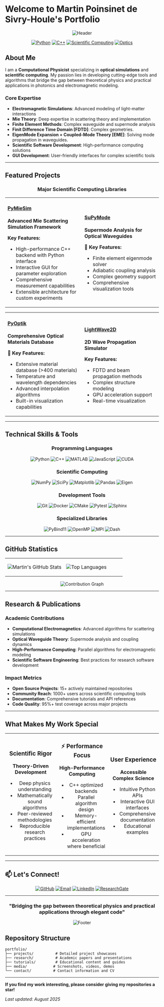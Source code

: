 # Welcome to Martin Poinsinet de Sivry-Houle's Portfolio

<div align="center">

![Header](https://capsule-render.vercel.app/api?type=waving&color=gradient&customColorList=6&height=300&section=header&text=Computational%20Physicist%20&fontSize=50&fontColor=ffffff&animation=fadeIn&fontAlignY=38&desc=Optical%20Simulations%20•%20Scientific%20Computing%20•%20Open%20Source&descAlignY=51&descAlign=62)

[![Python](https://img.shields.io/badge/Python-Expert-3776AB?style=for-the-badge&logo=python&logoColor=white)](https://python.org)
[![C++](https://img.shields.io/badge/C++-Advanced-00599C?style=for-the-badge&logo=c%2B%2B&logoColor=white)](https://isocpp.org)
[![Scientific Computing](https://img.shields.io/badge/Scientific_Computing-Expert-FF6B6B?style=for-the-badge&logo=scipy&logoColor=white)](https://scipy.org)
[![Optics](https://img.shields.io/badge/Computational_Optics-Specialist-4ECDC4?style=for-the-badge&logo=lens&logoColor=white)](#)

</div>

## About Me

I am a **Computational Physicist** specializing in **optical simulations** and **scientific computing**. My passion lies in developing cutting-edge tools and algorithms that bridge the gap between theoretical physics and practical applications in photonics and electromagnetic modeling.

### Core Expertise
- **Electromagnetic Simulations**: Advanced modeling of light-matter interactions
- **Mie Theory**: Deep expertise in scattering theory and implementation
- **Finite Element Methods**: Complex waveguide and supermode analysis
- **Finit Difference Time Domain [FDTD]**: Complex geometries.
- **EigenMode Expansion + Coupled-Mode Theory [EME]**: Solving mode propagation in waveguides.
- **Scientific Software Development**: High-performance computing solutions
- **GUI Development**: User-friendly interfaces for complex scientific tools

---

## Featured Projects

<div align="center">

### Major Scientific Computing Libraries

</div>

<table>
<tr>
<td width="50%">

#### [PyMieSim](https://github.com/MartinPdeS/PyMieSim)
**Advanced Mie Scattering Simulation Framework**


**Key Features:**
- High-performance C++ backend with Python interface
- Interactive GUI for parameter exploration
- Comprehensive measurement capabilities
- Extensible architecture for custom experiments

</td>
<td width="50%">

#### [SuPyMode](https://github.com/MartinPdeS/SuPyMode)
**Supermode Analysis for Optical Waveguides**


**🎯 Key Features:**
- Finite element eigenmode solver
- Adiabatic coupling analysis
- Complex geometry support
- Comprehensive visualization tools

</td>
</tr>
</table>

<table>
<tr>
<td width="50%">

#### [PyOptik](https://github.com/MartinPdeS/PyOptik)
**Comprehensive Optical Materials Database**


**🎯 Key Features:**
- Extensive material database (>400 materials)
- Temperature and wavelength dependencies
- Advanced interpolation algorithms
- Built-in visualization capabilities

</td>
<td width="50%">

#### [LightWave2D](https://github.com/MartinPdeS/LightWave2D)
**2D Wave Propagation Simulator**


**Key Features:**
- FDTD and beam propagation methods
- Complex structure modeling
- GPU acceleration support
- Real-time visualization

</td>
</tr>
</table>

---

## Technical Skills & Tools

<div align="center">

### Programming Languages
![Python](https://img.shields.io/badge/Python-3776AB?style=flat-square&logo=python&logoColor=white)
![C++](https://img.shields.io/badge/C++-00599C?style=flat-square&logo=c%2B%2B&logoColor=white)
![MATLAB](https://img.shields.io/badge/MATLAB-0076A8?style=flat-square&logo=mathworks&logoColor=white)
![JavaScript](https://img.shields.io/badge/JavaScript-F7DF1E?style=flat-square&logo=javascript&logoColor=black)
![CUDA](https://img.shields.io/badge/CUDA-76B900?style=flat-square&logo=nvidia&logoColor=white)

### Scientific Computing
![NumPy](https://img.shields.io/badge/NumPy-013243?style=flat-square&logo=numpy&logoColor=white)
![SciPy](https://img.shields.io/badge/SciPy-8CAAE6?style=flat-square&logo=scipy&logoColor=white)
![Matplotlib](https://img.shields.io/badge/Matplotlib-11557c?style=flat-square&logo=python&logoColor=white)
![Pandas](https://img.shields.io/badge/Pandas-150458?style=flat-square&logo=pandas&logoColor=white)
![Eigen](https://img.shields.io/badge/Eigen-FF6B6B?style=flat-square&logo=cpp&logoColor=white)

### Development Tools
![Git](https://img.shields.io/badge/Git-F05032?style=flat-square&logo=git&logoColor=white)
![Docker](https://img.shields.io/badge/Docker-2496ED?style=flat-square&logo=docker&logoColor=white)
![CMake](https://img.shields.io/badge/CMake-064F8C?style=flat-square&logo=cmake&logoColor=white)
![Pytest](https://img.shields.io/badge/Pytest-0A9EDC?style=flat-square&logo=pytest&logoColor=white)
![Sphinx](https://img.shields.io/badge/Sphinx-000000?style=flat-square&logo=sphinx&logoColor=white)

### Specialized Libraries
![PyBind11](https://img.shields.io/badge/PyBind11-4285F4?style=flat-square&logo=python&logoColor=white)
![OpenMP](https://img.shields.io/badge/OpenMP-4479A1?style=flat-square&logo=openmp&logoColor=white)
![MPI](https://img.shields.io/badge/MPI-FF6B35?style=flat-square&logo=message-passing-interface&logoColor=white)
![Dash](https://img.shields.io/badge/Dash-00D8FF?style=flat-square&logo=plotly&logoColor=white)

</div>

---

## GitHub Statistics

<div align="center">

<table>
<tr>
<td width="50%">

![Martin's GitHub Stats](https://github-readme-stats.vercel.app/api?username=MartinPdeS&show_icons=true&theme=tokyonight&hide_border=true&include_all_commits=true&count_private=true)

</td>
<td width="50%">

![Top Languages](https://github-readme-stats.vercel.app/api/top-langs/?username=MartinPdeS&layout=compact&theme=tokyonight&hide_border=true&langs_count=8)

</td>
</tr>
</table>

![Contribution Graph](https://github-readme-activity-graph.vercel.app/graph?username=MartinPdeS&theme=tokyo-night&hide_border=true&area=true)

</div>

---

## Research & Publications

### Academic Contributions
- **Computational Electromagnetics**: Advanced algorithms for scattering simulations
- **Optical Waveguide Theory**: Supermode analysis and coupling dynamics
- **High-Performance Computing**: Parallel algorithms for electromagnetic modeling
- **Scientific Software Engineering**: Best practices for research software development

### Impact Metrics
- **Open Source Projects**: 15+ actively maintained repositories
- **Community Reach**: 1000+ users across scientific computing tools
- **Documentation**: Comprehensive tutorials and API references
- **Code Quality**: 95%+ test coverage across major projects

---

## What Makes My Work Special

<div align="center">

<table>
<tr>
<td width="33%" align="center">

### Scientific Rigor
**Theory-Driven Development**
- Deep physics understanding
- Mathematically sound algorithms
- Peer-reviewed methodologies
- Reproducible research practices

</td>
<td width="33%" align="center">

### ⚡ Performance Focus
**High-Performance Computing**
- C++ optimized backends
- Parallel algorithm design
- Memory-efficient implementations
- GPU acceleration where beneficial

</td>
<td width="33%" align="center">

### User Experience
**Accessible Complex Science**
- Intuitive Python APIs
- Interactive GUI interfaces
- Comprehensive documentation
- Educational examples

</td>
</tr>
</table>

</div>

---

## 📫 Let's Connect!

<div align="center">

[![GitHub](https://img.shields.io/badge/GitHub-MartinPdeS-181717?style=for-the-badge&logo=github)](https://github.com/MartinPdeS)
[![Email](https://img.shields.io/badge/Email-Contact_Me-D14836?style=for-the-badge&logo=gmail&logoColor=white)](mailto:your.email@domain.com)
[![LinkedIn](https://img.shields.io/badge/LinkedIn-Connect-0077B5?style=for-the-badge&logo=linkedin)](https://www.linkedin.com/in/martin-poinsinet-de-sivry-houle-603b3b98/)
[![ResearchGate](https://img.shields.io/badge/ResearchGate-Follow-00CCBB?style=for-the-badge&logo=researchgate&logoColor=white)](https://www.researchgate.net/profile/Martin-Sivry-Houle)

</div>

---

<div align="center">

### "Bridging the gap between theoretical physics and practical applications through elegant code"

![Footer](https://capsule-render.vercel.app/api?type=waving&color=gradient&customColorList=6&height=100&section=footer)

</div>

## Repository Structure

```
portfolio/
├── projects/          # Detailed project showcases
├── research/          # Academic papers and presentations
├── tutorials/         # Educational content and guides
├── media/            # Screenshots, videos, demos
└── contact/          # Contact information and CV
```

---

**If you find my work interesting, please consider giving my repositories a star!**

*Last updated: August 2025*
